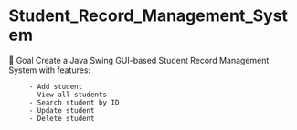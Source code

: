 # Student_Record_Management_System
🎯 Goal Create a Java Swing GUI-based Student Record Management System with features: 
         
         - Add student  
         - View all students  
         - Search student by ID  
         - Update student  
         - Delete student
